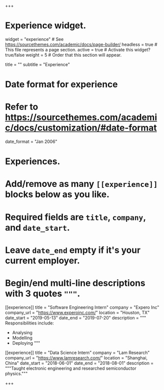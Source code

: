 +++
# Experience widget.
widget = "experience"  # See https://sourcethemes.com/academic/docs/page-builder/
headless = true  # This file represents a page section.
active = true  # Activate this widget? true/false
weight = 5  # Order that this section will appear.

title = ""
subtitle = "Experience"

# Date format for experience
#   Refer to https://sourcethemes.com/academic/docs/customization/#date-format
date_format = "Jan 2006"

# Experiences.
#   Add/remove as many `[[experience]]` blocks below as you like.
#   Required fields are `title`, `company`, and `date_start`.
#   Leave `date_end` empty if it's your current employer.
#   Begin/end multi-line descriptions with 3 quotes `"""`.
[[experience]]
  title = "Software Engineering Intern"
  company = "Expero Inc"
  company_url = "https://www.experoinc.com/"
  location = "Houston, TX"
  date_start = "2019-05-13"
  date_end = "2019-07-20"
  description = """
  Responsibilities include:
  
  * Analysing
  * Modelling
  * Deploying
  """

[[experience]]
  title = "Data Science Intern"
  company = "Lam Research"
  company_url = "https://www.lamresearch.com/"
  location = "Shanghai, China"
  date_start = "2018-06-01"
  date_end = "2018-08-01"
  description = """Taught electronic engineering and researched semiconductor physics."""

+++
